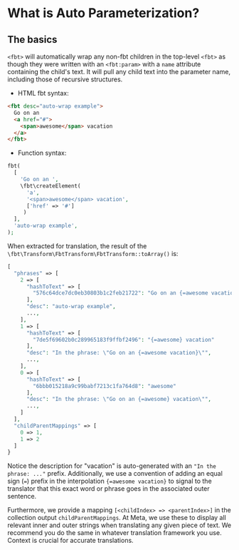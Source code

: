 
# What is Auto Parameterization?

## The basics

`<fbt>` will automatically wrap any non-fbt children in the top-level
`<fbt>` as though they were written with an `<fbt:param>` with a
`name` attribute containing the child's text.  It will pull any child
text into the parameter name, including those of recursive structures.


- HTML fbt syntax:

```html
<fbt desc="auto-wrap example">
  Go on an
  <a href="#">
    <span>awesome</span> vacation
  </a>
</fbt>
```

- Function syntax:

```php
fbt(
  [
    'Go on an ',
    \fbt\createElement(
      'a',
      '<span>awesome</span> vacation',
      ['href' => '#']
     )
  ],
  'auto-wrap example',
);
```

When extracted for translation, the result of the `\fbt\Transform\FbtTransform\FbtTransform::toArray()` is:

```php
[
  "phrases" => [
    2 => [
      "hashToText" => [
        "576c64dce7dc0eb30803b1c2feb21722": "Go on an {=awesome vacation}"
      ],
      "desc": "auto-wrap example",
      ...,
    ],
    1 => [
      "hashToText" => [
        "7de5f69602b0c289965183f9ffbf2496": "{=awesome} vacation"
      ],
      "desc": "In the phrase: \"Go on an {=awesome vacation}\"",
      ...,
    ],
    0 => [
      "hashToText" => [
        "6bbb015218a9c99babf7213c1fa764d8": "awesome"
      ],
      "desc": "In the phrase: \"Go on an {=awesome} vacation\"",
      ...,
    ]
  ],
  "childParentMappings" => [
    0 => 1,
    1 => 2
  ]
}
```

Notice the description for "vacation" is auto-generated with an `"In
the phrase: ..."` prefix.  Additionally, we use a convention of adding an equal sign (`=`)
prefix in the interpolation `{=awesome vacation}` to signal to the
translator that this exact word or phrase goes in the associated outer
sentence.

Furthermore, we provide a mapping `[<childIndex> => <parentIndex>]` in
the collection output `childParentMappings`.  At Meta, we use
these to display all relevant inner and outer strings when translating
any given piece of text.  We recommend you do the same in whatever
translation framework you use.  Context is crucial for accurate
translations.
